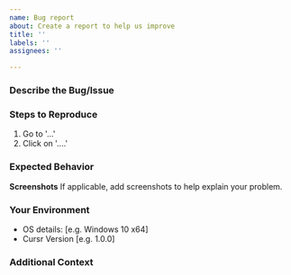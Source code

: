 ```yaml
---
name: Bug report
about: Create a report to help us improve
title: ''
labels: ''
assignees: ''

---
```


### Describe the Bug/Issue


### Steps to Reproduce

1. Go to '...'
2. Click on '....'


### Expected Behavior

**Screenshots**
If applicable, add screenshots to help explain your problem.

### Your Environment
 - OS details: [e.g. Windows 10 x64]
 - Cursr Version [e.g. 1.0.0]

### Additional Context
